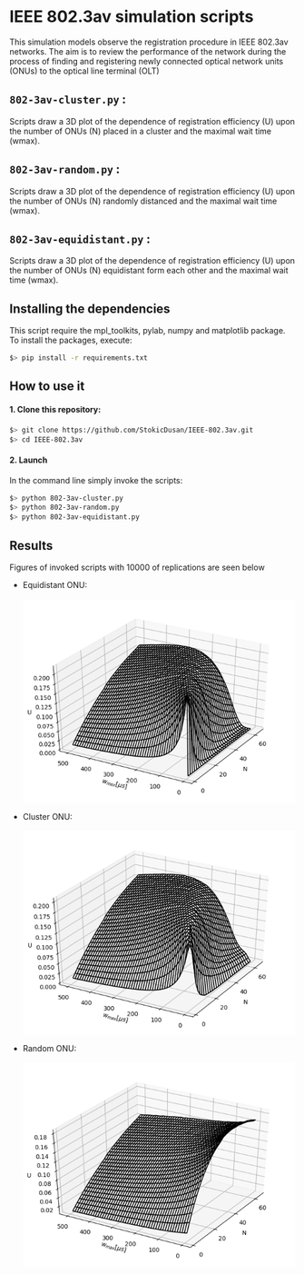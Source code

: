# IEEE 802.3av simulation scripts

This simulation models observe the registration procedure in IEEE 802.3av networks. The aim is to review the performance of the network during the process of finding and registering newly connected optical network units (ONUs) to the optical line terminal (OLT) 

## `802-3av-cluster.py` :
Scripts draw a 3D plot of the dependence of registration efficiency (U) upon the number of ONUs (N) placed in a cluster and the maximal wait time (wmax).

## `802-3av-random.py` :
Scripts draw a 3D plot of the dependence of registration efficiency (U) upon the number of ONUs (N) randomly distanced and the maximal wait time (wmax).
## `802-3av-equidistant.py` :
Scripts draw a 3D plot of the dependence of registration efficiency (U) upon the number of ONUs (N) equidistant form each other and the maximal wait time (wmax).

## Installing the dependencies
This script require the mpl_toolkits, pylab, numpy and matplotlib package. To install the packages, execute:
```zsh
$> pip install -r requirements.txt
```

## How to use it
#### 1. Clone this repository:
```zsh
$> git clone https://github.com/StokicDusan/IEEE-802.3av.git
$> cd IEEE-802.3av
```
#### 2. Launch
In the command line simply invoke the scripts:
```zsh
$> python 802-3av-cluster.py
$> python 802-3av-random.py
$> python 802-3av-equidistant.py
```
## Results
Figures of invoked scripts with 10000 of replications are seen below

- Equidistant ONU: <span class="img_container center" style="display: block;">
    <br />
    <img alt="test" src="https://github.com/StokicDusan/IEEE-802.3av/blob/master/assets/Figure_1.png" style="display:block; margin-left: auto; margin-right: auto;" title="caption" />
</span>

- Cluster ONU: <span class="img_container center" style="display: block;">
    <br />
    <img alt="test" src="https://github.com/StokicDusan/IEEE-802.3av/blob/master/assets/Figure_2.png" style="display:block; margin-left: auto; margin-right: auto;" title="caption" /> 
</span>

- Random ONU: <span class="img_container center" style="display: block;">
    <br />
    <img alt="test" src="https://github.com/StokicDusan/IEEE-802.3av/blob/master/assets/Figure_3.png" style="display:block; margin-left: auto; margin-right: auto;" title="caption" />
</span>


